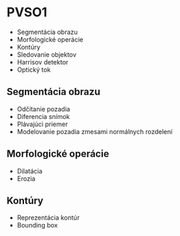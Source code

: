 # PVSO1

- Segmentácia obrazu
- Morfologické operácie
- Kontúry
- Sledovanie objektov
- Harrisov detektor
- Optický tok


## Segmentácia obrazu
- Odčítanie pozadia 
- Diferencia snímok 
- Plávajúci priemer
- Modelovanie pozadia zmesami normálnych rozdelení

## Morfologické operácie
- Dilatácia
- Erozia

## Kontúry
- Reprezentácia kontúr
- Bounding box
